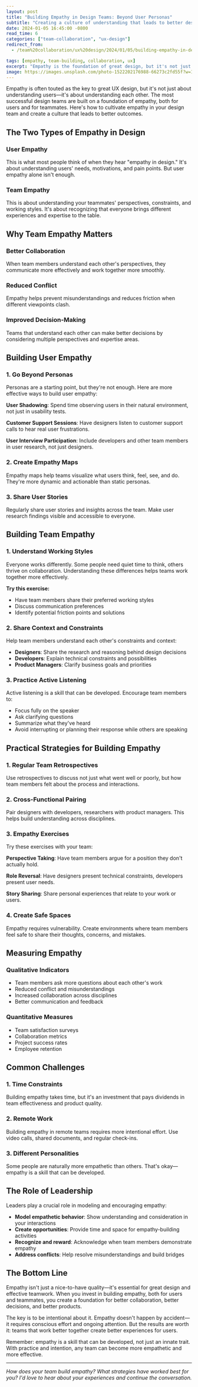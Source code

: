```yaml
---
layout: post
title: "Building Empathy in Design Teams: Beyond User Personas"
subtitle: "Creating a culture of understanding that leads to better design outcomes"
date: 2024-01-05 16:45:00 -0800
read_time: 6
categories: ["team-collaboration", "ux-design"]
redirect_from:
  - /team%20collaboration/ux%20design/2024/01/05/building-empathy-in-design-teams/

tags: [empathy, team-building, collaboration, ux]
excerpt: "Empathy is the foundation of great design, but it's not just about understanding users. Here's how to build empathy within your design team and create a culture of understanding."
image: https://images.unsplash.com/photo-1522202176988-66273c2fd55f?w=1200&h=600&fit=crop&crop=center
---
```


Empathy is often touted as the key to great UX design, but it's not just about understanding users—it's about understanding each other. The most successful design teams are built on a foundation of empathy, both for users and for teammates. Here's how to cultivate empathy in your design team and create a culture that leads to better outcomes.

## The Two Types of Empathy in Design

### User Empathy
This is what most people think of when they hear "empathy in design." It's about understanding users' needs, motivations, and pain points. But user empathy alone isn't enough.

### Team Empathy
This is about understanding your teammates' perspectives, constraints, and working styles. It's about recognizing that everyone brings different experiences and expertise to the table.

## Why Team Empathy Matters

### Better Collaboration
When team members understand each other's perspectives, they communicate more effectively and work together more smoothly.

### Reduced Conflict
Empathy helps prevent misunderstandings and reduces friction when different viewpoints clash.

### Improved Decision-Making
Teams that understand each other can make better decisions by considering multiple perspectives and expertise areas.

## Building User Empathy

### 1. Go Beyond Personas
Personas are a starting point, but they're not enough. Here are more effective ways to build user empathy:

**User Shadowing**: Spend time observing users in their natural environment, not just in usability tests.

**Customer Support Sessions**: Have designers listen to customer support calls to hear real user frustrations.

**User Interview Participation**: Include developers and other team members in user research, not just designers.

### 2. Create Empathy Maps
Empathy maps help teams visualize what users think, feel, see, and do. They're more dynamic and actionable than static personas.

### 3. Share User Stories
Regularly share user stories and insights across the team. Make user research findings visible and accessible to everyone.

## Building Team Empathy

### 1. Understand Working Styles
Everyone works differently. Some people need quiet time to think, others thrive on collaboration. Understanding these differences helps teams work together more effectively.

**Try this exercise:**
- Have team members share their preferred working styles
- Discuss communication preferences
- Identify potential friction points and solutions

### 2. Share Context and Constraints
Help team members understand each other's constraints and context:

- **Designers**: Share the research and reasoning behind design decisions
- **Developers**: Explain technical constraints and possibilities
- **Product Managers**: Clarify business goals and priorities

### 3. Practice Active Listening
Active listening is a skill that can be developed. Encourage team members to:
- Focus fully on the speaker
- Ask clarifying questions
- Summarize what they've heard
- Avoid interrupting or planning their response while others are speaking

## Practical Strategies for Building Empathy

### 1. Regular Team Retrospectives
Use retrospectives to discuss not just what went well or poorly, but how team members felt about the process and interactions.

### 2. Cross-Functional Pairing
Pair designers with developers, researchers with product managers. This helps build understanding across disciplines.

### 3. Empathy Exercises
Try these exercises with your team:

**Perspective Taking**: Have team members argue for a position they don't actually hold.

**Role Reversal**: Have designers present technical constraints, developers present user needs.

**Story Sharing**: Share personal experiences that relate to your work or users.

### 4. Create Safe Spaces
Empathy requires vulnerability. Create environments where team members feel safe to share their thoughts, concerns, and mistakes.

## Measuring Empathy

### Qualitative Indicators
- Team members ask more questions about each other's work
- Reduced conflict and misunderstandings
- Increased collaboration across disciplines
- Better communication and feedback

### Quantitative Measures
- Team satisfaction surveys
- Collaboration metrics
- Project success rates
- Employee retention

## Common Challenges

### 1. Time Constraints
Building empathy takes time, but it's an investment that pays dividends in team effectiveness and product quality.

### 2. Remote Work
Building empathy in remote teams requires more intentional effort. Use video calls, shared documents, and regular check-ins.

### 3. Different Personalities
Some people are naturally more empathetic than others. That's okay—empathy is a skill that can be developed.

## The Role of Leadership

Leaders play a crucial role in modeling and encouraging empathy:

- **Model empathetic behavior**: Show understanding and consideration in your interactions
- **Create opportunities**: Provide time and space for empathy-building activities
- **Recognize and reward**: Acknowledge when team members demonstrate empathy
- **Address conflicts**: Help resolve misunderstandings and build bridges

## The Bottom Line

Empathy isn't just a nice-to-have quality—it's essential for great design and effective teamwork. When you invest in building empathy, both for users and teammates, you create a foundation for better collaboration, better decisions, and better products.

The key is to be intentional about it. Empathy doesn't happen by accident—it requires conscious effort and ongoing attention. But the results are worth it: teams that work better together create better experiences for users.

Remember: empathy is a skill that can be developed, not just an innate trait. With practice and intention, any team can become more empathetic and more effective.

---

*How does your team build empathy? What strategies have worked best for you? I'd love to hear about your experiences and continue the conversation.*
